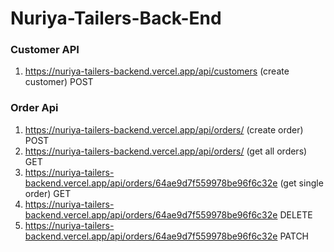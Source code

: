 # Nuriya-Tailers-Back-End
### Customer API
1.  https://nuriya-tailers-backend.vercel.app/api/customers (create customer) POST
### Order Api
1. https://nuriya-tailers-backend.vercel.app/api/orders/ (create order) POST 
1. https://nuriya-tailers-backend.vercel.app/api/orders/ (get all orders) GET 
2. https://nuriya-tailers-backend.vercel.app/api/orders/64ae9d7f559978be96f6c32e (get single order) GET
3. https://nuriya-tailers-backend.vercel.app/api/orders/64ae9d7f559978be96f6c32e  DELETE
4. https://nuriya-tailers-backend.vercel.app/api/orders/64ae9d7f559978be96f6c32e  PATCH
